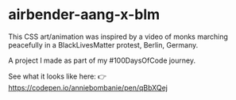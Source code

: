 # airbender-aang-x-blm


This CSS art/animation was inspired by a video of monks marching peacefully in a BlackLivesMatter protest, Berlin, Germany.

A project I made as part of my #100DaysOfCode journey.

See what it looks like here: 👉 https://codepen.io/anniebombanie/pen/qBbXQej
